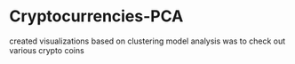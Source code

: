 # Cryptocurrencies-PCA
created visualizations based on clustering model
    analysis was to check out various crypto coins